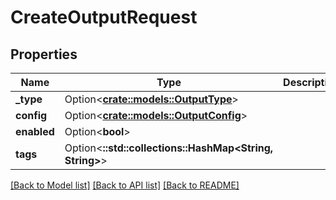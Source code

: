 # CreateOutputRequest

## Properties

Name | Type | Description | Notes
------------ | ------------- | ------------- | -------------
**_type** | Option<[**crate::models::OutputType**](OutputType.md)> |  | [optional]
**config** | Option<[**crate::models::OutputConfig**](OutputConfig.md)> |  | [optional]
**enabled** | Option<**bool**> |  | [optional]
**tags** | Option<**::std::collections::HashMap<String, String>**> |  | [optional]

[[Back to Model list]](../README.md#documentation-for-models) [[Back to API list]](../README.md#documentation-for-api-endpoints) [[Back to README]](../README.md)


